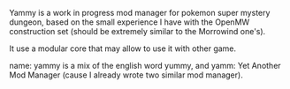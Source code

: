 Yammy is a work in progress mod manager for pokemon super mystery dungeon, based on the small experience I have with the OpenMW construction set (should be extremely similar to the Morrowind one's).

It use a modular core that may allow to use it with other game.

name:
yammy is a mix of the english word yummy, and yamm: Yet Another Mod Manager (cause I already wrote two similar mod manager).
